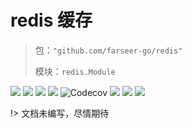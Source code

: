 # redis 缓存
> 包：`"github.com/farseer-go/redis"`
>
> 模块：`redis.Module`

![](https://img.shields.io/github/stars/farseer-go?style=social)
![](https://img.shields.io/github/license/farseer-go/redis)
![](https://img.shields.io/github/go-mod/go-version/farseer-go/redis)
![](https://img.shields.io/github/v/release/farseer-go/redis)
![Codecov](https://img.shields.io/codecov/c/github/farseer-go/redis)
![](https://img.shields.io/github/languages/code-size/farseer-go/redis)
![](https://img.shields.io/github/directory-file-count/farseer-go/redis)
![](https://goreportcard.com/badge/github.com/farseer-go/redis)

!> 文档未编写，尽情期待